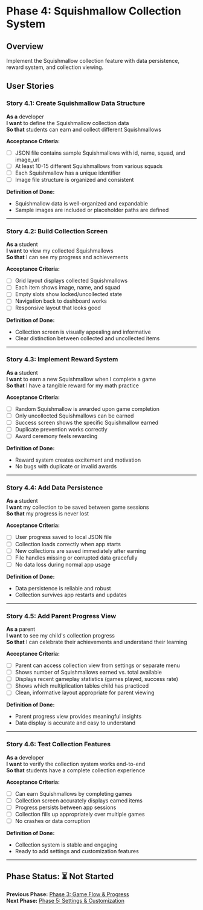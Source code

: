 # Phase 4: Squishmallow Collection System

## Overview

Implement the Squishmallow collection feature with data persistence, reward system, and collection viewing.

## User Stories

### Story 4.1: Create Squishmallow Data Structure

**As a** developer  
**I want** to define the Squishmallow collection data  
**So that** students can earn and collect different Squishmallows

**Acceptance Criteria:**

- [ ] JSON file contains sample Squishmallows with id, name, squad, and image_url
- [ ] At least 10-15 different Squishmallows from various squads
- [ ] Each Squishmallow has a unique identifier
- [ ] Image file structure is organized and consistent

**Definition of Done:**

- Squishmallow data is well-organized and expandable
- Sample images are included or placeholder paths are defined

---

### Story 4.2: Build Collection Screen

**As a** student  
**I want** to view my collected Squishmallows  
**So that** I can see my progress and achievements

**Acceptance Criteria:**

- [ ] Grid layout displays collected Squishmallows
- [ ] Each item shows image, name, and squad
- [ ] Empty slots show locked/uncollected state
- [ ] Navigation back to dashboard works
- [ ] Responsive layout that looks good

**Definition of Done:**

- Collection screen is visually appealing and informative
- Clear distinction between collected and uncollected items

---

### Story 4.3: Implement Reward System

**As a** student  
**I want** to earn a new Squishmallow when I complete a game  
**So that** I have a tangible reward for my math practice

**Acceptance Criteria:**

- [ ] Random Squishmallow is awarded upon game completion
- [ ] Only uncollected Squishmallows can be earned
- [ ] Success screen shows the specific Squishmallow earned
- [ ] Duplicate prevention works correctly
- [ ] Award ceremony feels rewarding

**Definition of Done:**

- Reward system creates excitement and motivation
- No bugs with duplicate or invalid awards

---

### Story 4.4: Add Data Persistence

**As a** student  
**I want** my collection to be saved between game sessions  
**So that** my progress is never lost

**Acceptance Criteria:**

- [ ] User progress saved to local JSON file
- [ ] Collection loads correctly when app starts
- [ ] New collections are saved immediately after earning
- [ ] File handles missing or corrupted data gracefully
- [ ] No data loss during normal app usage

**Definition of Done:**

- Data persistence is reliable and robust
- Collection survives app restarts and updates

---

### Story 4.5: Add Parent Progress View

**As a** parent  
**I want** to see my child's collection progress  
**So that** I can celebrate their achievements and understand their learning

**Acceptance Criteria:**

- [ ] Parent can access collection view from settings or separate menu
- [ ] Shows number of Squishmallows earned vs. total available
- [ ] Displays recent gameplay statistics (games played, success rate)
- [ ] Shows which multiplication tables child has practiced
- [ ] Clean, informative layout appropriate for parent viewing

**Definition of Done:**

- Parent progress view provides meaningful insights
- Data display is accurate and easy to understand

---

### Story 4.6: Test Collection Features

**As a** developer  
**I want** to verify the collection system works end-to-end  
**So that** students have a complete collection experience

**Acceptance Criteria:**

- [ ] Can earn Squishmallows by completing games
- [ ] Collection screen accurately displays earned items
- [ ] Progress persists between app sessions
- [ ] Collection fills up appropriately over multiple games
- [ ] No crashes or data corruption

**Definition of Done:**

- Collection system is stable and engaging
- Ready to add settings and customization features

---

## Phase Status: ⏳ Not Started

**Previous Phase:** [Phase 3: Game Flow & Progress](./phase-3-game-flow.md)  
**Next Phase:** [Phase 5: Settings & Customization](./phase-5-settings.md)
